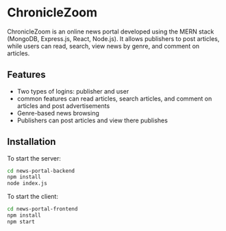 # ChronicleZoom

ChronicleZoom is an online news portal developed using the MERN stack (MongoDB, Express.js, React, Node.js). It allows publishers to post articles, while users can read, search, view news by genre, and comment on articles.

## Features

- Two types of logins: publisher and user
- common features can read articles, search articles, and comment on articles and post advertisements
- Genre-based news browsing
- Publishers can post articles and view there publishes

## Installation

To start the server:

```bash
cd news-portal-backend
npm install
node index.js
```

To start the client:

```bash
cd news-portal-frontend
npm install
npm start
```


